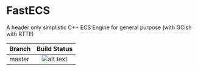 # FastECS
A header only simplistic C++ ECS Engine for general purpose (with GCish with RTTI!)

| Branch |                                    Build Status                                   |
|--------|:---------------------------------------------------------------------------------:|
| master | ![alt text](https://travis-ci.com/lPrimemaster/FastECS.svg?branch=master "Build") |
